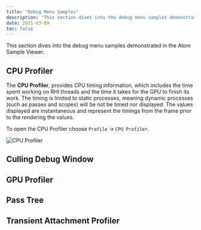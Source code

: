 ```yaml
---
title: "Debug Menu Samples"
description: "This section dives into the debug menu samples demonstrated in the Atom Sample Viewer."
date: 2021-03-09
toc: false
---  
```

  
This section dives into the debug menu samples demonstrated in the Atom Sample Viewer. 

<!-- [WRITER NOTE: Will need to restructure this. These samples are interactive might have properties to configure and document. Possible solution is to create a page for each sample and organize into sub-folders. As more features in Atom are developed, the list of samples will expand.] -->

## CPU Profiler
The **CPU Profiler**, provides CPU timing information, which includes the time spent working on RHI threads and the time it takes for the GPU to finish its work. The timing is limited to static processes, meaning dynamic processes (such as passes and scopes) will be not be timed nor displayed. The values displayed are instantaneous and represent the timings from the frame prior to the rendering the values. 

To open the CPU Profiler choose `Profile` &rarr; `CPU Profiler`.

![CPU Profiler](/images/atom-guide/atom-sample-viewer/cpu-profiler.jpg)

<!-- [TODO] Document the different properties. -->

## Culling Debug Window

## GPU Profiler

## Pass Tree

## Transient Attachment Profiler
